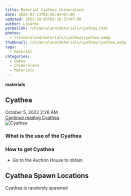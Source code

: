 ```yaml
---
title: Material Cyathea Chimeraland
date: 2022-01-13T02:56:03+07:00
updated: 2022-10-05T02:26:37+07:00
author: L3n4r0x
permalink: /chimeraland/materials/cyathea.html
photos:
  - /chimeraland/materials/cyathea/cyathea.webp
thumbnail: /chimeraland/materials/cyathea/cyathea.webp
tags:
  - Material
categories:
  - Games
  - Chimeraland
  - Materials
---
```


<section id="bootstrap-wrapper">
  <link
    rel="stylesheet"
    href="https://rawcdn.githack.com/dimaslanjaka/Web-Manajemen/0c3b5aa1813bd4abcd2c11bf3e37928b15c28664/css/bootstrap-5-3-0-alpha3-wrapper.css"
  />
  <div
    class="row g-0 border rounded overflow-hidden flex-md-row mb-4 shadow-sm position-relative bg-light text-dark"
  >
    <div class="col p-4 d-flex flex-column position-static">
      <strong class="d-inline-block mb-2 text-success">materials</strong>
      <h2 class="mb-0">Cyathea</h2>
      <div class="mb-1 text-muted">October 5, 2022 2:26 AM</div>
      <a
        href="/chimeraland/materials/cyathea.html"
        class="stretched-link d-none"
        >Continue reading Cyathea</a
      >
    </div>
    <div class="col-auto d-none d-lg-block">
      <img src="/chimeraland/materials/cyathea/cyathea.webp" alt="Cyathea" />
    </div>
  </div>
  <div class="row bg-light text-dark">
    <div class="col-lg-6 col-12 mb-2">
      <div class="card">
        <div class="card-body">
          <h3 class="card-title">What is the use of the Cyathea</h3>
          <div class="card-text"><ul></ul></div>
        </div>
      </div>
    </div>
    <div class="col-lg-6 col-12 mb-2">
      <div class="card">
        <div class="card-body">
          <h3 class="card-title">How to get Cyathea</h3>
          <div class="card-text">
            <ul>
              <li>Go to the Auction House to obtain</li>
            </ul>
          </div>
        </div>
      </div>
    </div>
    <div class="col-12 mb-2">
      <h2>Cyathea Spawn Locations</h2>
      <p>Cyathea is randomly spawned</p>
    </div>
  </div>
</section>